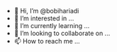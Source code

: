 - 👋 Hi, I’m @bobihariadi
- 👀 I’m interested in ...
- 🌱 I’m currently learning ...
- 💞️ I’m looking to collaborate on ...
- 📫 How to reach me ...

<!---
bobihariadi/bobihariadi is a ✨ special ✨ repository because its `README.md` (this file) appears on your GitHub profile.
You can click the Preview link to take a look at your changes.
--->
